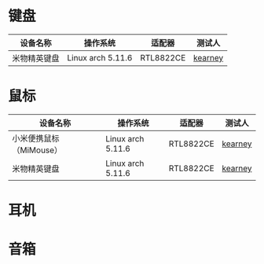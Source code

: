 # 键盘

| 设备名称 | 操作系统 | 适配器 | 测试人 |
|--|--|--|--|
| 米物精英键盘 | Linux arch 5.11.6 | RTL8822CE |[kearney](https://github.com/BackMountainDevil)|

# 鼠标

| 设备名称 | 操作系统 | 适配器 | 测试人 |
|--|--|--|--|
| 小米便携鼠标（MiMouse） | Linux arch 5.11.6 | RTL8822CE |[kearney](https://github.com/BackMountainDevil)|
| 米物精英键盘 | Linux arch 5.11.6 | RTL8822CE |[kearney](https://github.com/BackMountainDevil)|

# 耳机

# 音箱
